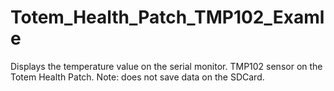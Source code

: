 # Totem_Health_Patch_TMP102_Examle
Displays the temperature value on the serial monitor. TMP102 sensor on the Totem Health Patch. Note: does not save data on the SDCard. 
